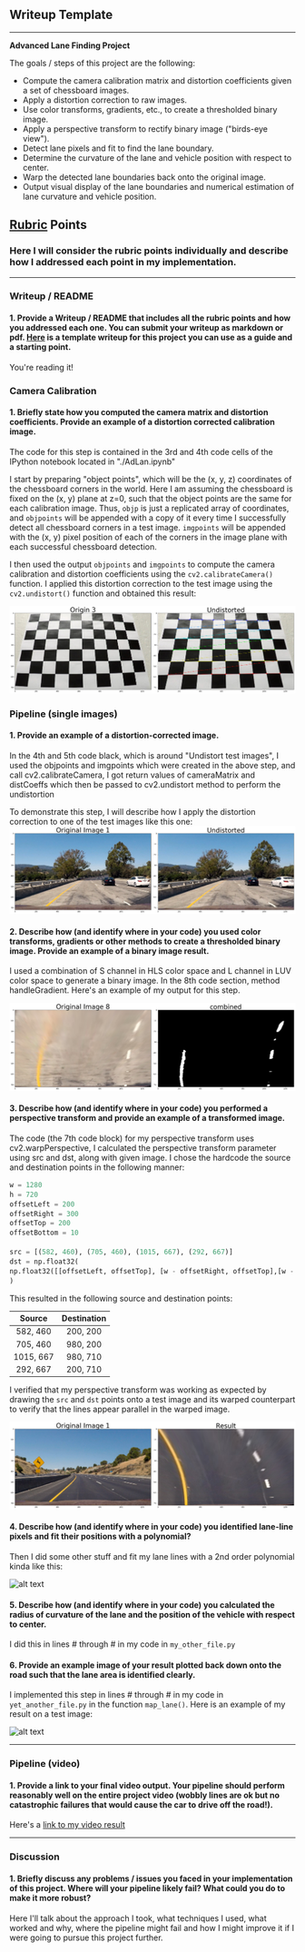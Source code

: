 ## Writeup Template

---

**Advanced Lane Finding Project**

The goals / steps of this project are the following:

* Compute the camera calibration matrix and distortion coefficients given a set of chessboard images.
* Apply a distortion correction to raw images.
* Use color transforms, gradients, etc., to create a thresholded binary image.
* Apply a perspective transform to rectify binary image ("birds-eye view").
* Detect lane pixels and fit to find the lane boundary.
* Determine the curvature of the lane and vehicle position with respect to center.
* Warp the detected lane boundaries back onto the original image.
* Output visual display of the lane boundaries and numerical estimation of lane curvature and vehicle position.

[//]: # (Image References)

[Undistorted]: ./output_images/undistort1.png "Undistorted"
[UndistortedChessBoard]: ./output_images/undistortedChessBoard.png "Chess Board Undistorted"
[gradient]: ./output_images/gradient.png "Gradiented Image"
[wrapped]: ./output_images/perspective.png "Wrapped Transform"
[image3]: ./examples/binary_combo_example.jpg "Binary Example"
[image4]: ./examples/warped_straight_lines.jpg "Warp Example"
[image5]: ./examples/color_fit_lines.jpg "Fit Visual"
[image6]: ./examples/example_output.jpg "Output"
[video1]: ./project_video.mp4 "Video"

## [Rubric](https://review.udacity.com/#!/rubrics/571/view) Points

### Here I will consider the rubric points individually and describe how I addressed each point in my implementation.  

---

### Writeup / README

#### 1. Provide a Writeup / README that includes all the rubric points and how you addressed each one.  You can submit your writeup as markdown or pdf.  [Here](https://github.com/udacity/CarND-Advanced-Lane-Lines/blob/master/writeup_template.md) is a template writeup for this project you can use as a guide and a starting point.  

You're reading it!

### Camera Calibration

#### 1. Briefly state how you computed the camera matrix and distortion coefficients. Provide an example of a distortion corrected calibration image.

The code for this step is contained in the 3rd and 4th code cells of the IPython notebook located in "./AdLan.ipynb" 

I start by preparing "object points", which will be the (x, y, z) coordinates of the chessboard corners in the world. Here I am assuming the chessboard is fixed on the (x, y) plane at z=0, such that the object points are the same for each calibration image.  Thus, `objp` is just a replicated array of coordinates, and `objpoints` will be appended with a copy of it every time I successfully detect all chessboard corners in a test image.  `imgpoints` will be appended with the (x, y) pixel position of each of the corners in the image plane with each successful chessboard detection.  

I then used the output `objpoints` and `imgpoints` to compute the camera calibration and distortion coefficients using the `cv2.calibrateCamera()` function.  I applied this distortion correction to the test image using the `cv2.undistort()` function and obtained this result: 

![Undistorted Chess Board][UndistortedChessBoard]

### Pipeline (single images)

#### 1. Provide an example of a distortion-corrected image.

In the 4th and 5th code black, which is around "Undistort test images", I used the objpoints and imgpoints which were created in the above step, and call cv2.calibrateCamera, I got return values of cameraMatrix and distCoeffs which then be passed to cv2.undistort method to perform the undistortion

To demonstrate this step, I will describe how I apply the distortion correction to one of the test images like this one:
![Undistorted Image][Undistorted]

#### 2.  Describe how (and identify where in your code) you used color transforms, gradients or other methods to create a thresholded binary image.  Provide an example of a binary image result.

I used a combination of S channel in HLS color space and L channel in LUV color space to generate a binary image. In the 8th code section, method handleGradient. Here's an example of my output for this step. 

![Gradient Image][gradient]

#### 3. Describe how (and identify where in your code) you performed a perspective transform and provide an example of a transformed image.

The code (the 7th code block) for my perspective transform uses cv2.warpPerspective, I calculated the perspective transform parameter using src and dst, along with given image.  I chose the hardcode the source and destination points in the following manner:

```python
w = 1280
h = 720
offsetLeft = 200
offsetRight = 300
offsetTop = 200
offsetBottom = 10

src = [(582, 460), (705, 460), (1015, 667), (292, 667)]
dst = np.float32(
np.float32([[offsetLeft, offsetTop], [w - offsetRight, offsetTop],[w - offsetRight, h - offsetBottom], [offsetLeft, h - offsetBottom]])
)
```

This resulted in the following source and destination points:

| Source        | Destination   | 
|:-------------:|:-------------:| 
| 582, 460      | 200, 200      | 
| 705, 460      | 980, 200      |
| 1015, 667     | 980, 710      |
| 292, 667      | 200, 710      |

I verified that my perspective transform was working as expected by drawing the `src` and `dst` points onto a test image and its warped counterpart to verify that the lines appear parallel in the warped image.

![Wrapped][wrapped]

#### 4. Describe how (and identify where in your code) you identified lane-line pixels and fit their positions with a polynomial?

Then I did some other stuff and fit my lane lines with a 2nd order polynomial kinda like this:

![alt text][image5]

#### 5. Describe how (and identify where in your code) you calculated the radius of curvature of the lane and the position of the vehicle with respect to center.

I did this in lines # through # in my code in `my_other_file.py`

#### 6. Provide an example image of your result plotted back down onto the road such that the lane area is identified clearly.

I implemented this step in lines # through # in my code in `yet_another_file.py` in the function `map_lane()`.  Here is an example of my result on a test image:

![alt text][image6]

---

### Pipeline (video)

#### 1. Provide a link to your final video output.  Your pipeline should perform reasonably well on the entire project video (wobbly lines are ok but no catastrophic failures that would cause the car to drive off the road!).

Here's a [link to my video result](./project_video.mp4)

---

### Discussion

#### 1. Briefly discuss any problems / issues you faced in your implementation of this project.  Where will your pipeline likely fail?  What could you do to make it more robust?

Here I'll talk about the approach I took, what techniques I used, what worked and why, where the pipeline might fail and how I might improve it if I were going to pursue this project further.  
